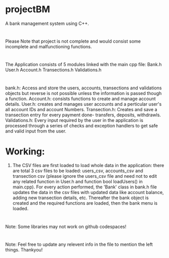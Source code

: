 # projectBM
A bank management system using C++.
#
Please Note that project is not complete and would consist some incomplete and malfunctioning functions.
#
The Application consists of 5 modules linked with the main cpp file:
Bank.h
User.h
Account.h
Transections.h
Validations.h
#
bank.h: Access and store the users, accounts, transections and validations objects but reverse is not possible unless the information is passed though a function.
Account.h: consists functions to create and manage account details.
User.h: creates and manages user accounts and a perticular user's all account IDs and account Numbers.
Transection.h: Creates and save a transection entry for every payment done- transfers, deposits, withdrawls.
Validations.h: Every input required by the user in the application is processed through a series of checks and exception handlers to get safe and valid input from the user.
# Working:
1. The CSV files are first loaded to load whole data in the application:
there are total 3 csv files to be loaded:
users_csv, accounts_csv and transection csv (please ignore the users_csv file and need not to edit any related function in User.h and function bool loadUsers() in main.cpp).
For every action performed, the 'Bank' class in bank.h file updates the data in the csv files with updated data like account balance, adding new transection details, etc.
Thereafter the bank object is created and the required functions are loaded, then the bank menu is loaded.
#
Note: Some libraries may not work on github codespaces!
#
Note: Feel free to update any relevent info in the file to mention the left things. Thankyou!
